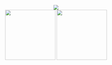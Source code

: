 
    
<div align="center">
    <img src="https://github-readme-streak-stats.herokuapp.com?user=Krimax0&theme=codestackr&type=png"> </br>
    <img height=165 src="https://github-readme-stats.vercel.app/api?username=Krimax0&count_private=true&theme=codeSTACKr&show_icons=true">
    <img height=165 src="https://github-readme-stats.vercel.app/api/top-langs/?username=etztrefis&theme=codeSTACKr">
<div/>
   
